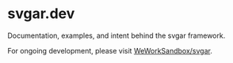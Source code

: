 # svgar.dev

Documentation, examples, and intent behind the svgar framework.

For ongoing development, please visit [WeWorkSandbox/svgar](https://github.com/WeWorkSandbox/svgar).
